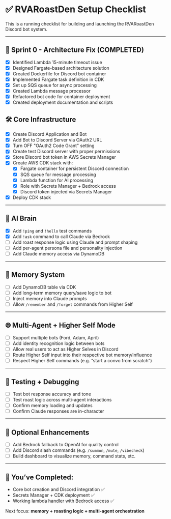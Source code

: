 # ✅ RVARoastDen Setup Checklist

This is a running checklist for building and launching the RVARoastDen Discord bot system.

---

## 🚨 Sprint 0 - Architecture Fix (COMPLETED)

- [x] Identified Lambda 15-minute timeout issue
- [x] Designed Fargate-based architecture solution
- [x] Created Dockerfile for Discord bot container
- [x] Implemented Fargate task definition in CDK
- [x] Set up SQS queue for async processing
- [x] Created Lambda message processor
- [x] Refactored bot code for container deployment
- [x] Created deployment documentation and scripts

## 🛠️ Core Infrastructure

- [x] Create Discord Application and Bot
- [x] Add Bot to Discord Server via OAuth2 URL
- [x] Turn OFF "OAuth2 Code Grant" setting
- [x] Create test Discord server with proper permissions
- [x] Store Discord bot token in AWS Secrets Manager
- [x] Create AWS CDK stack with:
  - [x] Fargate container for persistent Discord connection
  - [x] SQS queue for message processing
  - [x] Lambda function for AI processing
  - [x] Role with Secrets Manager + Bedrock access
  - [x] Discord token injected via Secrets Manager
- [x] Deploy CDK stack

---

## 🧠 AI Brain

- [x] Add `!ping` and `!hello` test commands
- [x] Add `!ask` command to call Claude via Bedrock
- [ ] Add roast response logic using Claude and prompt shaping
- [ ] Add per-agent persona file and personality injection
- [ ] Add Claude memory access via DynamoDB

---

## 💾 Memory System

- [ ] Add DynamoDB table via CDK
- [ ] Add long-term memory query/save logic to bot
- [ ] Inject memory into Claude prompts
- [ ] Allow `/remember` and `/forget` commands from Higher Self

---

## 🌐 Multi-Agent + Higher Self Mode

- [ ] Support multiple bots (Ford, Adam, April)
- [ ] Add identity recognition logic between bots
- [ ] Allow real users to act as Higher Selves in Discord
- [ ] Route Higher Self input into their respective bot memory/influence
- [ ] Respect Higher Self commands (e.g. “start a convo from scratch”)

---

## 🧪 Testing + Debugging

- [ ] Test bot response accuracy and tone
- [ ] Test roast logic across multi-agent interactions
- [ ] Confirm memory loading and updates
- [ ] Confirm Claude responses are in-character

---

## 🚀 Optional Enhancements

- [ ] Add Bedrock fallback to OpenAI for quality control
- [ ] Add Discord slash commands (e.g. `/summon`, `/mute`, `/vibecheck`)
- [ ] Build dashboard to visualize memory, command stats, etc.

---

## 🧬 You’ve Completed:

- Core bot creation and Discord integration ✅  
- Secrets Manager + CDK deployment ✅  
- Working lambda handler with Bedrock access ✅  

Next focus: **memory + roasting logic + multi-agent orchestration**
